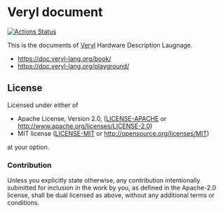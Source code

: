 # Veryl document

[![Actions Status](https://github.com/veryl-lang/doc/workflows/Deploy/badge.svg)](https://github.com/veryl-lang/doc/actions)

This is the documents of [Veryl](https://veryl-lang.org/) Hardware Description Laugnage.

* https://doc.veryl-lang.org/book/
* https://doc.veryl-lang.org/playground/

## License

Licensed under either of

 * Apache License, Version 2.0, ([LICENSE-APACHE](LICENSE-APACHE) or http://www.apache.org/licenses/LICENSE-2.0)
 * MIT license ([LICENSE-MIT](LICENSE-MIT) or http://opensource.org/licenses/MIT)

at your option.

### Contribution

Unless you explicitly state otherwise, any contribution intentionally
submitted for inclusion in the work by you, as defined in the Apache-2.0
license, shall be dual licensed as above, without any additional terms or
conditions.
